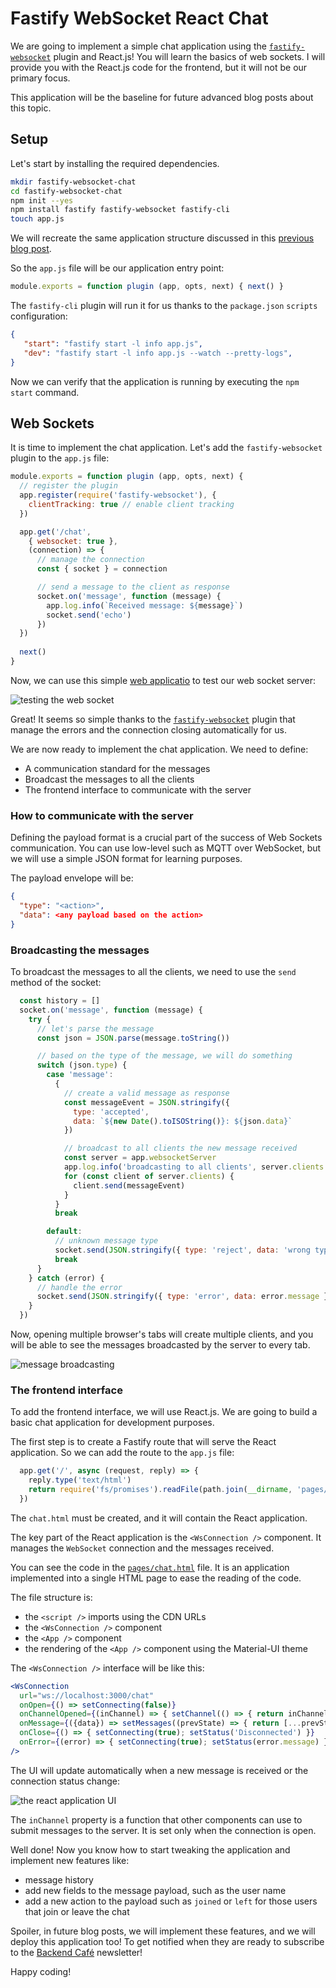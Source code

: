 
# Fastify WebSocket React Chat

We are going to implement a simple chat application using the [`fastify-websocket`](https://www.npmjs.com/package/fastify-websocket) plugin and React.js!
You will learn the basics of web sockets.
I will provide you with the React.js code for the frontend, but it will not be our primary focus.

This application will be the baseline for future advanced blog posts about this topic.

## Setup

Let's start by installing the required dependencies.

```sh
mkdir fastify-websocket-chat
cd fastify-websocket-chat
npm init --yes
npm install fastify fastify-websocket fastify-cli
touch app.js
```

We will recreate the same application structure discussed in this [previous blog post](https://backend.cafe/how-to-use-fastify-and-mongodb).

So the `app.js` file will be our application entry point:

```js
module.exports = function plugin (app, opts, next) { next() }
```

The `fastify-cli` plugin will run it for us thanks to the `package.json` `scripts` configuration:

```json
{
   "start": "fastify start -l info app.js",
   "dev": "fastify start -l info app.js --watch --pretty-logs",
}
```

Now we can verify that the application is running by executing the `npm start` command.

## Web Sockets

It is time to implement the chat application.
Let's add the `fastify-websocket` plugin to the `app.js` file:

```js
module.exports = function plugin (app, opts, next) {
  // register the plugin
  app.register(require('fastify-websocket'), {
    clientTracking: true // enable client tracking
  })

  app.get('/chat',
    { websocket: true },
    (connection) => {
      // manage the connection
      const { socket } = connection

      // send a message to the client as response
      socket.on('message', function (message) {
        app.log.info(`Received message: ${message}`)
        socket.send('echo')
      })
  })
  
  next()
}
```

Now, we can use this simple [web applicatio](http://livepersoninc.github.io/ws-test-page/) to test our web socket server:

![testing the web socket](./assets/ws-testing.png)

Great! It seems so simple thanks to the [`fastify-websocket`](https://www.npmjs.com/package/fastify-websocket) plugin that manage the errors and the connection closing automatically for us.

We are now ready to implement the chat application.
We need to define:

- A communication standard for the messages
- Broadcast the messages to all the clients
- The frontend interface to communicate with the server

### How to communicate with the server

Defining the payload format is a crucial part of the success of Web Sockets communication.
You can use low-level such as MQTT over WebSocket, but we will use a simple JSON format for learning purposes.

The payload envelope will be:

```json
{
  "type": "<action>",
  "data": <any payload based on the action>
}
```

### Broadcasting the messages

To broadcast the messages to all the clients, we need to use the `send` method of the socket:

```js
  const history = []
  socket.on('message', function (message) {
    try {
      // let's parse the message
      const json = JSON.parse(message.toString())

      // based on the type of the message, we will do something
      switch (json.type) {
        case 'message':
          {
            // create a valid message as response
            const messageEvent = JSON.stringify({
              type: 'accepted',
              data: `${new Date().toISOString()}: ${json.data}`
            })

            // broadcast to all clients the new message received
            const server = app.websocketServer
            app.log.info('broadcasting to all clients', server.clients.size)
            for (const client of server.clients) {
              client.send(messageEvent)
            }
          }
          break

        default:
          // unknown message type
          socket.send(JSON.stringify({ type: 'reject', data: 'wrong type' }))
          break
      }
    } catch (error) {
      // handle the error
      socket.send(JSON.stringify({ type: 'error', data: error.message }))
    }
  })
```

Now, opening multiple browser's tabs will create multiple clients, and you will be able to see the messages broadcasted by the server to every tab.

![message broadcasting](./assets/ws-broadcast.png)

### The frontend interface

To add the frontend interface, we will use React.js.
We are going to build a basic chat application for development purposes.

The first step is to create a Fastify route that will serve the React application.
So we can add the route to the `app.js` file:

```js
  app.get('/', async (request, reply) => {
    reply.type('text/html')
    return require('fs/promises').readFile(path.join(__dirname, 'pages/chat.html'))
  })
```

The `chat.html` must be created, and it will contain the React application.

The key part of the React application is the `<WsConnection />` component.
It manages the `WebSocket` connection and the messages received.

You can see the code in the [`pages/chat.html`](https://github.com/Eomm/fastify-websocket-chat) file.
It is an application implemented into a single HTML page to ease the reading of the code.

The file structure is:

- the `<script />` imports using the CDN URLs
- the `<WsConnection />` component
- the `<App />` component
- the rendering of the `<App />` component using the Material-UI theme

The `<WsConnection />` interface will be like this:

```jsx
<WsConnection
  url="ws://localhost:3000/chat"
  onOpen={() => setConnecting(false)}
  onChannelOpened={(inChannel) => { setChannel(() => { return inChannel }) }}
  onMessage={({data}) => setMessages((prevState) => { return [...prevState, data] })}
  onClose={() => { setConnecting(true); setStatus('Disconnected') }}
  onError={(error) => { setConnecting(true); setStatus(error.message) }}
/>
```

The UI will update automatically when a new message is received or the connection status change:

![the react application UI](./assets/ws-react-app.png)

The `inChannel` property is a function that other components can use to submit messages to the server.
It is set only when the connection is open.

Well done!
Now you know how to start tweaking the application and implement new features like:

- message history
- add new fields to the message payload, such as the user name
- add a new action to the payload such as `joined` or `left` for those users that join or leave the chat

Spoiler, in future blog posts, we will implement these features, and we will deploy this application too!
To get notified when they are ready to subscribe to the [Backend Café](https://backend.cafe/) newsletter!

Happy coding!
